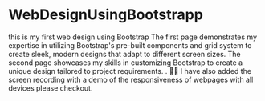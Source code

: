 # WebDesignUsingBootstrapp
this is my first web design using Bootstrap 
The first page demonstrates my expertise in utilizing Bootstrap's pre-built components and grid system to create sleek, 
modern designs that adapt to different screen sizes.
The second page showcases my skills in customizing Bootstrap to create a unique design tailored to project requirements. . 🎨✨
I have also added the screen recording with a demo of the responsiveness of webpages with all devices please checkout.
